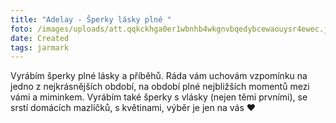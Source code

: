 ```yaml
---
title: "Adelay - Šperky lásky plné "
foto: /images/uploads/att.qqkckhga0er1wbnhb4wkgnvbqedybcewaouysr4ewec.jpg
date: Created
tags: jarmark
---
```

Vyrábím šperky plné lásky a příběhů. Ráda vám uchovám vzpomínku na jedno z nejkrásnějších období, na období plné nejbližších momentů mezi vámi a miminkem. Vyrábím také šperky s vlásky (nejen těmi prvními), se srstí domácích mazlíčků, s květinami, výběr je jen na vás ❤

